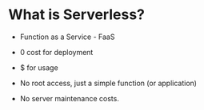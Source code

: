 # What is Serverless?


* Function as a Service - FaaS

* 0 cost for deployment
* $ for usage
* No root access, just a simple function (or application)
* No server maintenance costs.


